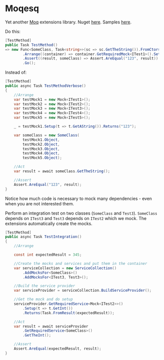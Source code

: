 # Moqesq

Yet another [Moq](https://github.com/moq/moq) extensions library. Nuget [here](https://www.nuget.org/packages/Moqesq). Samples [here](https://github.com/MelbourneDeveloper/Moqesq/blob/b65585d05df6cdead69009baf37b36975c7628df/src/Moqesq.Tests/UnitTest1.cs#L10).

Do this:
```cs
[TestMethod]
public Task TestMethod()
=> new Func<SomeClass, Task<string>>(sc => sc.GetTheString()).FromCtors()
        .Arrange((container) => container.GetRequiredMock<ITest1>().Setup(t => t.GetAString()).Returns("123"))
        .Assert((result, someClass) => Assert.AreEqual("123", result))
        .Go();
```

Instead of:

```cs
[TestMethod]
public async Task TestMethodVerbose()
{
    //Arrange
    var testMock1 = new Mock<ITest1>();
    var testMock2 = new Mock<ITest2>();
    var testMock3 = new Mock<ITest3>();
    var testMock4 = new Mock<ITest4>();
    var testMock5 = new Mock<ITest5>();

    _ = testMock1.Setup(t => t.GetAString()).Returns("123");

    var someClass = new SomeClass(
        testMock1.Object,
        testMock2.Object,
        testMock3.Object,
        testMock4.Object,
        testMock5.Object);

    //Act
    var result = await someClass.GetTheString();

    //Assert
    Assert.AreEqual("123", result);
}
```
Notice how much code is necessary to mock many dependencies - even when you are not interested them.

Perform an integration test on two classes (`SomeClass` and `Test3`). `SomeClass` depends on `ITest3` and `Test3` depends on `ITest2` which we mock. The extensions automatically create the mocks.

```cs
[TestMethod]
public async Task TestIntegration()
{
    //Arrange

    const int expectedResult = 345;

    //Create the mocks and services and put them in the container
    var serviceCollection = new ServiceCollection()
        .AddMocksFor<SomeClass>()
        .AddMocksFor<ITest3, Test3>();

    //Build the service provider
    var serviceProvider = serviceCollection.BuildServiceProvider();

    //Get the mock and do setup
    serviceProvider.GetRequiredService<Mock<ITest2>>()
        .Setup(t => t.GetInt())
        .Returns(Task.FromResult(expectedResult));

    //Act
    var result = await serviceProvider
        .GetRequiredService<SomeClass>()
        .GetTheInt();

    //Assert
    Assert.AreEqual(expectedResult, result);
}
```

